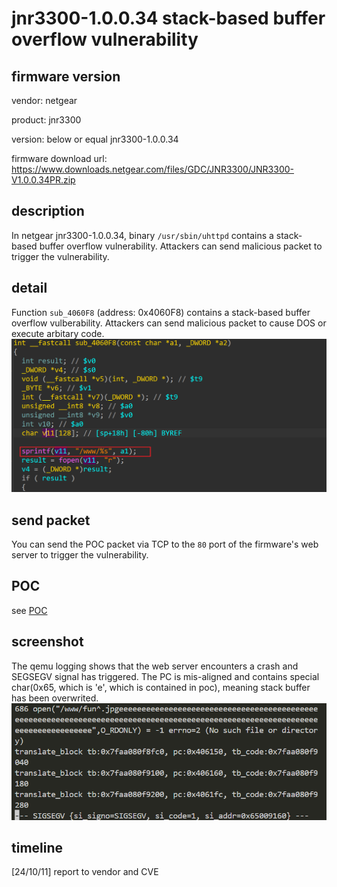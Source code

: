 # jnr3300-1.0.0.34 stack-based buffer overflow vulnerability
## firmware version
vendor: netgear

product: jnr3300

version: below or equal jnr3300-1.0.0.34

firmware download url: https://www.downloads.netgear.com/files/GDC/JNR3300/JNR3300-V1.0.0.34PR.zip

## description
In netgear jnr3300-1.0.0.34, binary `/usr/sbin/uhttpd` contains a stack-based buffer overflow vulnerability. Attackers can send malicious packet to trigger the vulnerability.

## detail
Function `sub_4060F8` (address: 0x4060F8) contains a stack-based buffer overflow vulberability. Attackers can send malicious packet to cause DOS or execute arbitary code.
![sprintf_vuln](image.png)

## send packet
You can send the POC packet via TCP to the `80` port of the firmware's web server to trigger the vulnerability.

## POC
see [POC](./poc)

## screenshot
The qemu logging shows that the web server encounters a crash and SEGSEGV signal has triggered. The PC is mis-aligned and contains special char(0x65, which is 'e', which is contained in poc), meaning stack buffer has been overwrited.
![stack-based buffer overflow](image-1.png)

## timeline
[24/10/11] report to vendor and CVE